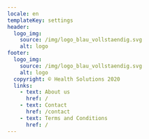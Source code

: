 ```yaml
---
locale: en
templateKey: settings
header:
  logo_img:
    source: /img/logo_blau_vollstaendig.svg
    alt: logo
footer:
  logo_img:
    source: /img/logo_blau_vollstaendig.svg
    alt: logo
  copyright: © Health Solutions 2020
  links:
    - text: About us
      href: /
    - text: Contact
      href: /contact
    - text: Terms and Conditions
      href: /
---
```

